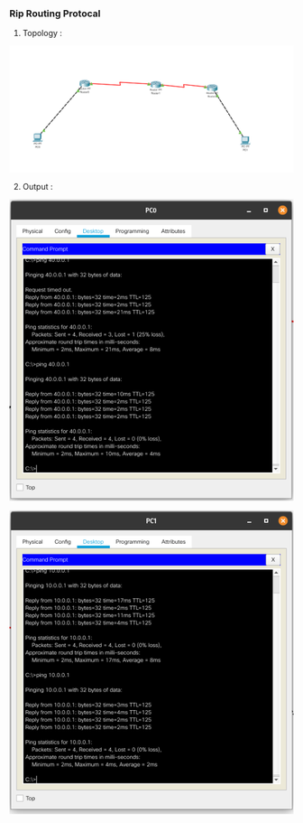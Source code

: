 ### Rip Routing Protocal

1. Topology :
  
 ![img](https://github.com/dhanraj404/CN_1BM18CS027/blob/master/lab7/prog7-topolgy.png)
 
 2. Output :
 
 ![pc0 Ping](/lab7/pc0-ping.png)
 
 ![pc1 Ping](/lab7/pc1-ping.png)
